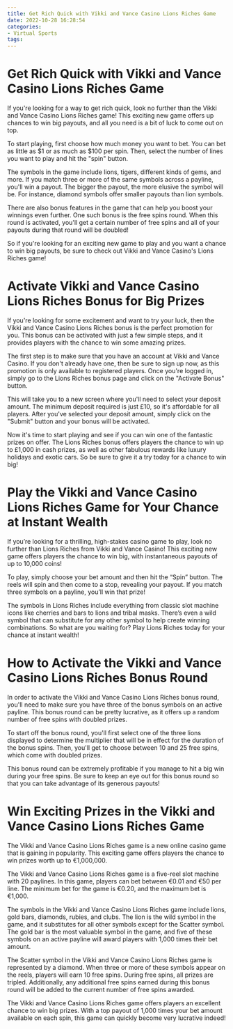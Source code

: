 ```yaml
---
title: Get Rich Quick with Vikki and Vance Casino Lions Riches Game 
date: 2022-10-28 16:28:54
categories:
- Virtual Sports
tags:
---
```



#  Get Rich Quick with Vikki and Vance Casino Lions Riches Game 

If you're looking for a way to get rich quick, look no further than the Vikki and Vance Casino Lions Riches game! This exciting new game offers up chances to win big payouts, and all you need is a bit of luck to come out on top.

To start playing, first choose how much money you want to bet. You can bet as little as $1 or as much as $100 per spin. Then, select the number of lines you want to play and hit the "spin" button.

The symbols in the game include lions, tigers, different kinds of gems, and more. If you match three or more of the same symbols across a payline, you'll win a payout. The bigger the payout, the more elusive the symbol will be. For instance, diamond symbols offer smaller payouts than lion symbols.

There are also bonus features in the game that can help you boost your winnings even further. One such bonus is the free spins round. When this round is activated, you'll get a certain number of free spins and all of your payouts during that round will be doubled!

So if you're looking for an exciting new game to play and you want a chance to win big payouts, be sure to check out Vikki and Vance Casino's Lions Riches game!

#  Activate Vikki and Vance Casino Lions Riches Bonus for Big Prizes 

If you're looking for some excitement and want to try your luck, then the Vikki and Vance Casino Lions Riches bonus is the perfect promotion for you. This bonus can be activated with just a few simple steps, and it provides players with the chance to win some amazing prizes.

The first step is to make sure that you have an account at Vikki and Vance Casino. If you don't already have one, then be sure to sign up now, as this promotion is only available to registered players. Once you're logged in, simply go to the Lions Riches bonus page and click on the "Activate Bonus" button.

This will take you to a new screen where you'll need to select your deposit amount. The minimum deposit required is just £10, so it's affordable for all players. After you've selected your deposit amount, simply click on the "Submit" button and your bonus will be activated.

Now it's time to start playing and see if you can win one of the fantastic prizes on offer. The Lions Riches bonus offers players the chance to win up to £1,000 in cash prizes, as well as other fabulous rewards like luxury holidays and exotic cars. So be sure to give it a try today for a chance to win big!

#  Play the Vikki and Vance Casino Lions Riches Game for Your Chance at Instant Wealth 

If you’re looking for a thrilling, high-stakes casino game to play, look no further than Lions Riches from Vikki and Vance Casino! This exciting new game offers players the chance to win big, with instantaneous payouts of up to 10,000 coins!

To play, simply choose your bet amount and then hit the “Spin” button. The reels will spin and then come to a stop, revealing your payout. If you match three symbols on a payline, you’ll win that prize!

The symbols in Lions Riches include everything from classic slot machine icons like cherries and bars to lions and tribal masks. There’s even a wild symbol that can substitute for any other symbol to help create winning combinations. So what are you waiting for? Play Lions Riches today for your chance at instant wealth!

#  How to Activate the Vikki and Vance Casino Lions Riches Bonus Round 

In order to activate the Vikki and Vance Casino Lions Riches bonus round, you'll need to make sure you have three of the bonus symbols on an active payline. This bonus round can be pretty lucrative, as it offers up a random number of free spins with doubled prizes. 

To start off the bonus round, you'll first select one of the three lions displayed to determine the multiplier that will be in effect for the duration of the bonus spins. Then, you'll get to choose between 10 and 25 free spins, which come with doubled prizes. 

This bonus round can be extremely profitable if you manage to hit a big win during your free spins. Be sure to keep an eye out for this bonus round so that you can take advantage of its generous payouts!

#  Win Exciting Prizes in the Vikki and Vance Casino Lions Riches Game

The Vikki and Vance Casino Lions Riches game is a new online casino game that is gaining in popularity. This exciting game offers players the chance to win prizes worth up to €1,000,000.

The Vikki and Vance Casino Lions Riches game is a five-reel slot machine with 20 paylines. In this game, players can bet between €0.01 and €50 per line. The minimum bet for the game is €0.20, and the maximum bet is €1,000.

The symbols in the Vikki and Vance Casino Lions Riches game include lions, gold bars, diamonds, rubies, and clubs. The lion is the wild symbol in the game, and it substitutes for all other symbols except for the Scatter symbol. The gold bar is the most valuable symbol in the game, and five of these symbols on an active payline will award players with 1,000 times their bet amount.

The Scatter symbol in the Vikki and Vance Casino Lions Riches game is represented by a diamond. When three or more of these symbols appear on the reels, players will earn 10 free spins. During free spins, all prizes are tripled. Additionally, any additional free spins earned during this bonus round will be added to the current number of free spins awarded.

The Vikki and Vance Casino Lions Riches game offers players an excellent chance to win big prizes. With a top payout of 1,000 times your bet amount available on each spin, this game can quickly become very lucrative indeed!